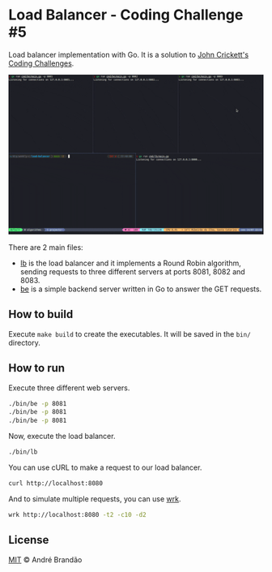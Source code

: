 # Load Balancer - Coding Challenge #5

Load balancer implementation with Go. It is a solution to [John Crickett's Coding Challenges](https://codingchallenges.fyi/challenges/challenge-load-balancer).

![Terminal Animation](.github/terminal-animation.gif)

There are 2 main files:

- [lb](./cmd/lb/main.go) is the load balancer and it implements a Round Robin algorithm, sending requests to three different servers at ports 8081, 8082 and 8083.
- [be](./cmd/be/main.go) is a simple backend server written in Go to answer the GET requests.

## How to build

Execute `make build` to create the executables. It will be saved in the `bin/` directory.

## How to run

Execute three different web servers.

```bash
./bin/be -p 8081
./bin/be -p 8081
./bin/be -p 8081
```

Now, execute the load balancer.

```bash
./bin/lb
```

You can use cURL to make a request to our load balancer.

```bash
curl http://localhost:8080
```

And to simulate multiple requests, you can use [wrk](https://github.com/wg/wrk).

```bash
wrk http://localhost:8080 -t2 -c10 -d2
```

## License

[MIT](LICENSE) © André Brandão
